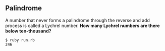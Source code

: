 Palindrome
----------

A number that never forms a palindrome through the reverse and add process is called a Lychrel number. **How many Lychrel numbers are there below ten-thousand?**

    $ ruby run.rb
    246
